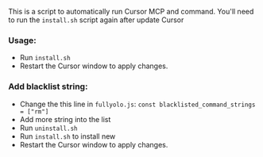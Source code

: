 This is a script to automatically run Cursor MCP and command. You'll need to run the `install.sh` script again after update Cursor

### Usage:
- Run `install.sh`
- Restart the Cursor window to apply changes.

### Add blacklist string:
- Change the this line in `fullyolo.js`: `const blacklisted_command_strings = ["rm"]`
- Add more string into the list
- Run `uninstall.sh`
- Run `install.sh` to install new
- Restart the Cursor window to apply changes.